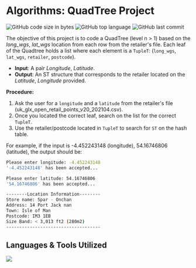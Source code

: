 # Algorithms: QuadTree Project

![GitHub code size in bytes](https://img.shields.io/github/languages/code-size/tyeborg/algorithms-quadtree-project)
![GitHub top language](https://img.shields.io/github/languages/top/tyeborg/algorithms-quadtree-project)
![GitHub last commit](https://img.shields.io/github/last-commit/tyeborg/algorithms-quadtree-project)

The objective of this project is to code a QuadTree (level n > 1) based on the *long_wgs*, *lat_wgs* location from each row from the retailer's file. Each leaf of the Quadtree holds a list where each element is a `TupleT`: (`long_wgs`, `lat_wgs`, `retailer`, `postcode`).

* **Input**: A pair *Longitude*, *Latitude*.
* **Output**: An ST structure that corresponds to the retailer located on the *Latitude*, *Longitude* provided.

**Procedure:**
1. Ask the user for a `longitude` and a `latitude` from the retailer's file (uk_glx_open_retail_points_v20_202104.csv).
2. Once you located the correct leaf, search on the list for the correct `TupleT`.
3. Use the retailer/postcode located in `TupleT` to search for `ST` on the hash table.

For example, if the input is -4.452243148 (longitude), 54.16746806 (latitude), the output should be:

```bash
Please enter longitude: -4.452243148
'-4.452243148' has been accepted...

Please enter latitude: 54.16746806
'54.16746806' has been accepted...

--------Location Information--------
Store name: Spar - Onchan
Address: 14 Port Jack nan
Town: Isle of Man
Postcode: IM3 1EB
Size Band: < 3,013 ft2 (280m2)
------------------------------------
```

## Languages & Tools Utilized

<p float="left">
  <a href="https://skillicons.dev">
    <img src="https://skillicons.dev/icons?i=python,vscode" />
  </a>
</p>

